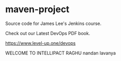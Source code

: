 # maven-project
Source code for James Lee's Jenkins course.

Check out our Latest DevOps PDF book.

https://www.level-up.one/devops
 



WELCOME TO INTELLIPACT RAGHU nandan lavanya
